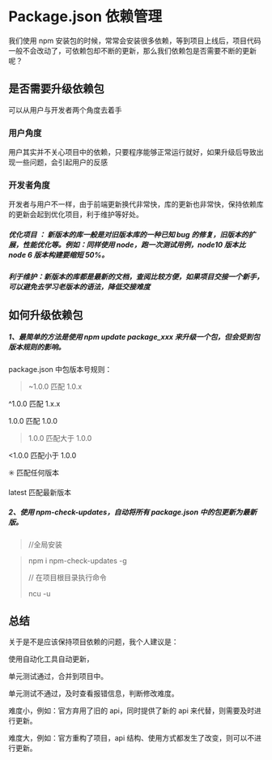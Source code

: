# Package.json 依赖管理

我们使用 npm 安装包的时候，常常会安装很多依赖，等到项目上线后，项目代码一般不会改动了，可依赖包却不断的更新，那么我们依赖包是否需要不断的更新呢？

## 是否需要升级依赖包

可以从用户与开发者两个角度去着手

### 用户角度


用户其实并不关心项目中的依赖，只要程序能够正常运行就好，如果升级后导致出现一些问题，会引起用户的反感

### 开发者角度

开发者与用户不一样，由于前端更新换代非常快，库的更新也非常快，保持依赖库的更新会起到优化项目，利于维护等好处。

##### 优化项目 ：   新版本的库一般是对旧版本库的一种已知 bug 的修复，旧版本的扩展，性能优化等。例如：同样使用 node，跑一次测试用例，node10 版本比 node 6 版本构建要缩短 50%。



##### 利于维护：新版本的库都是最新的文档，查阅比较方便，如果项目交接一个新手，可以避免去学习老版本的语法，降低交接难度

## 如何升级依赖包

##### 1、最简单的方法是使用 npm update package_xxx 来升级一个包，但会受到包版本规则的影响。


package.json 中包版本号规则：


>~1.0.0 匹配 1.0.x
>
^1.0.0 匹配 1.x.x

>
1.0.0 匹配 1.0.0
>
 >1.0.0 匹配大于 1.0.0
>
 <1.0.0 匹配小于 1.0.0
>
   ✳️ 匹配任何版本
>
latest 匹配最新版本


##### 2、使用 npm-check-updates，自动将所有 package.json 中的包更新为最新版。

>
>
>//全局安装

>npm i npm-check-updates -g
>
>// 在项目根目录执行命令
>
>ncu -u
>
>

## 总结

关于是不是应该保持项目依赖的问题，我个人建议是：

使用自动化工具自动更新，


单元测试通过，合并到项目中。

单元测试不通过，及时查看报错信息，判断修改难度。

难度小，例如：官方弃用了旧的 api，同时提供了新的 api 来代替，则需要及时进行更新。

难度大，例如：官方重构了项目，api 结构、使用方式都发生了改变，则可以不进行更新。
